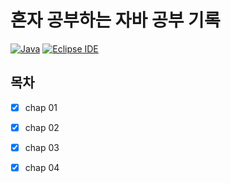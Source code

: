 # 혼자 공부하는 자바 공부 기록
[![Java](https://img.shields.io/badge/Java-007396?style=for-the-badge&logo=java&logoColor=white)](https://www.java.com/) [![Eclipse IDE](https://img.shields.io/badge/Eclipse_IDE-2C2255?style=for-the-badge&logo=eclipse-ide&logoColor=white)](https://www.eclipse.org/)


## 목차
- [x] chap 01
- [x] chap 02
- [x] chap 03
- [x] chap 04

